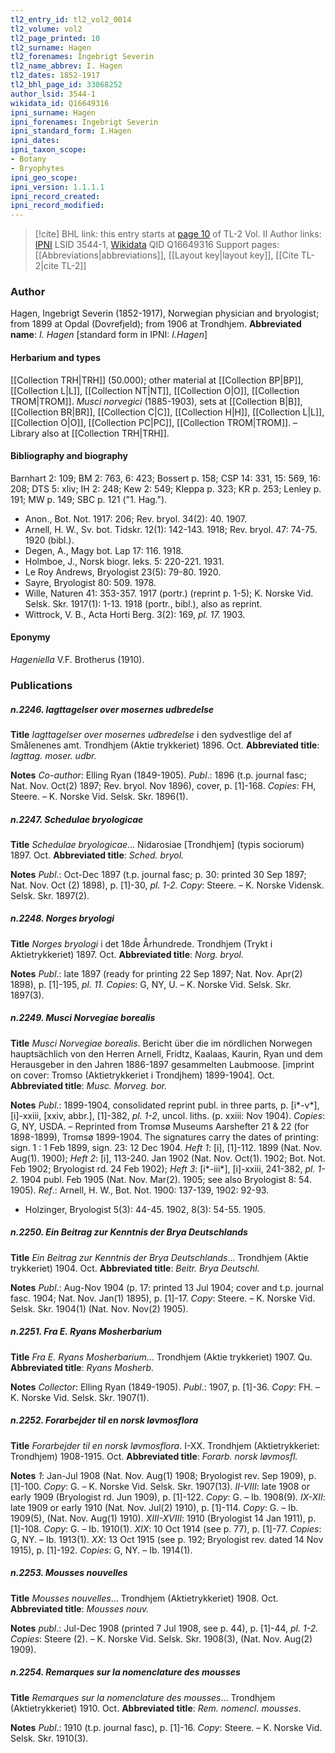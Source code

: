 ```yaml
---
tl2_entry_id: tl2_vol2_0014
tl2_volume: vol2
tl2_page_printed: 10
tl2_surname: Hagen
tl2_forenames: Ingebrigt Severin
tl2_name_abbrev: I. Hagen
tl2_dates: 1852-1917
tl2_bhl_page_id: 33068252
author_lsid: 3544-1
wikidata_id: Q16649316
ipni_surname: Hagen
ipni_forenames: Ingebrigt Severin
ipni_standard_form: I.Hagen
ipni_dates: 
ipni_taxon_scope: 
- Botany
- Bryophytes
ipni_geo_scope: 
ipni_version: 1.1.1.1
ipni_record_created: 
ipni_record_modified:
---
```


> [!cite] BHL link: this entry starts at [page 10](https://www.biodiversitylibrary.org/page/33068252) of TL-2 Vol. II
> Author links: [IPNI](https://www.ipni.org/a/3544-1) LSID 3544-1, [Wikidata](https://www.wikidata.org/wiki/Q16649316) QID Q16649316
> Support pages: [[Abbreviations|abbreviations]], [[Layout key|layout key]], [[Cite TL-2|cite TL-2]]

### Author

Hagen, Ingebrigt Severin (1852-1917), Norwegian physician and bryologist; from 1899 at Opdal (Dovrefjeld); from 1906 at Trondhjem. 
**Abbreviated name**: *I. Hagen* \[standard form in IPNI: *I.Hagen*\]

#### Herbarium and types

[[Collection TRH|TRH]] (50.000); other material at [[Collection BP|BP]], [[Collection L|L]], [[Collection NT|NT]], [[Collection O|O]], [[Collection TROM|TROM]]. *Musci norvegici* (1885-1903), sets at [[Collection B|B]], [[Collection BR|BR]], [[Collection C|C]], [[Collection H|H]], [[Collection L|L]], [[Collection O|O]], [[Collection PC|PC]], [[Collection TROM|TROM]]. – Library also at [[Collection TRH|TRH]].

#### Bibliography and biography

Barnhart 2: 109; BM 2: 763, 6: 423; Bossert p. 158; CSP 14: 331, 15: 569, 16: 208; DTS 5: xliv; IH 2: 248; Kew 2: 549; Kleppa p. 323; KR p. 253; Lenley p. 191; MW p. 149; SBC p. 121 ("1. Hag.").
- Anon., Bot. Not. 1917: 206; Rev. bryol. 34(2): 40. 1907.
- Arnell, H. W., Sv. bot. Tidskr. 12(1): 142-143. 1918; Rev. bryol. 47: 74-75. 1920 (bibl.).
- Degen, A., Magy bot. Lap 17: 116. 1918.
- Holmboe, J., Norsk biogr. leks. 5: 220-221. 1931.
- Le Roy Andrews, Bryologist 23(5): 79-80. 1920.
- Sayre, Bryologist 80: 509. 1978.
- Wille, Naturen 41: 353-357. 1917 (portr.) (reprint p. 1-5); K. Norske Vid. Selsk. Skr. 1917(1): 1-13. 1918 (portr., bibl.), also as reprint.
- Wittrock, V. B., Acta Horti Berg. 3(2): 169, *pl. 17.* 1903.

#### Eponymy

*Hageniella* V.F. Brotherus (1910).

### Publications

##### n.2246. Iagttagelser over mosernes udbredelse

**Title**
*Iagttagelser over mosernes udbredelse* i den sydvestlige del af Smålenenes amt. Trondhjem (Aktie trykkeriet) 1896. Oct.
**Abbreviated title**: *Iagttag. moser. udbr.*

**Notes**
*Co-author*: Elling Ryan (1849-1905).
*Publ*.: 1896 (t.p. journal fasc; Nat. Nov. Oct(2) 1897; Rev. bryol. Nov 1896), cover, p. \[1\]-168. *Copies*: FH, Steere. – K. Norske Vid. Selsk. Skr. 1896(1).

##### n.2247. Schedulae bryologicae

**Title**
*Schedulae bryologicae*... Nidarosiae \[Trondhjem\] (typis sociorum) 1897. Oct.
**Abbreviated title**: *Sched. bryol.*

**Notes**
*Publ*.: Oct-Dec 1897 (t.p. journal fasc; p. 30: printed 30 Sep 1897; Nat. Nov. Oct (2) 1898), p. \[1\]-30, *pl. 1-2. Copy*: Steere. – K. Norske Vidensk. Selsk. Skr. 1897(2).

##### n.2248. Norges bryologi

**Title**
*Norges bryologi* i det 18de Århundrede. Trondhjem (Trykt i Aktietrykkeriet) 1897. Oct.
**Abbreviated title**: *Norg. bryol.*

**Notes**
*Publ*.: late 1897 (ready for printing 22 Sep 1897; Nat. Nov. Apr(2) 1898), p. \[1\]-195, *pl. 11.*
*Copies*: G, NY, U. – K. Norske Vid. Selsk. Skr. 1897(3).

##### n.2249. Musci Norvegiae borealis

**Title**
*Musci Norvegiae borealis*. Bericht über die im nördlichen Norwegen hauptsächlich von den Herren Arnell, Fridtz, Kaalaas, Kaurin, Ryan und dem Herausgeber in den Jahren 1886-1897 gesammelten Laubmoose. \[imprint on cover: Tromso (Aktietrykkeriet i Trondjhem) 1899-1904\]. Oct.
**Abbreviated title**: *Musc. Morveg. bor.*

**Notes**
*Publ*.: 1899-1904, consolidated reprint publ. in three parts, p. \[i\*-v\*\], \[i\]-xxiii, \[xxiv, abbr.\], \[1\]-382, *pl. 1-2*, uncol. liths. (p. xxiii: Nov 1904). *Copies*: G, NY, USDA. – Reprinted from Tromsø Museums Aarshefter 21 & 22 (for 1898-1899), Tromsø 1899-1904. The signatures carry the dates of printing: sign. 1 : 1 Feb 1899, sign. 23: 12 Dec 1904.
*Heft 1*: \[i\], \[1\]-112. 1899 (Nat. Nov. Aug(1). 1900);
*Heft 2*: \[i\], 113-240. Jan 1902 (Nat. Nov. Oct(1). 1902; Bot. Not. Feb 1902; Bryologist rd. 24 Feb 1902);
*Heft 3*: \[i\*-iii\*\], \[i\]-xxiii, 241-382, *pl. 1-2.* 1904 publ. Feb 1905 (Nat. Nov. Mar(2). 1905; see also Bryologist 8: 54. 1905).
*Ref*.: Arnell, H. W., Bot. Not. 1900: 137-139, 1902: 92-93.
- Holzinger, Bryologist 5(3): 44-45. 1902, 8(3): 54-55. 1905.

##### n.2250. Ein Beitrag zur Kenntnis der Brya Deutschlands

**Title**
*Ein Beitrag zur Kenntnis der Brya Deutschlands*... Trondhjem (Aktie trykkeriet) 1904. Oct.
**Abbreviated title**: *Beitr. Brya Deutschl.*

**Notes**
*Publ*.: Aug-Nov 1904 (p. 17: printed 13 Jul 1904; cover and t.p. journal fasc. 1904; Nat. Nov. Jan(1) 1895), p. \[1\]-17. *Copy*: Steere. – K. Norske Vid. Selsk. Skr. 1904(1) (Nat. Nov. Nov(2) 1905).

##### n.2251. Fra E. Ryans Mosherbarium

**Title**
*Fra E. Ryans Mosherbarium*... Trondhjem (Aktie trykkeriet) 1907. Qu.
**Abbreviated title**: *Ryans Mosherb.*

**Notes**
*Collector*: Elling Ryan (1849-1905).
*Publ*.: 1907, p. \[1\]-36. *Copy*: FH. – K. Norske Vid. Selsk. Skr. 1907(1).

##### n.2252. Forarbejder til en norsk løvmosflora

**Title**
*Forarbejder til en norsk løvmosflora*. I-XX. Trondhjem (Aktietrykkeriet: Trondhjem) 1908-1915. Oct.
**Abbreviated title**: *Forarb. norsk løvmosfl.*

**Notes**
*1*: Jan-Jul 1908 (Nat. Nov. Aug(1) 1908; Bryologist rev. Sep 1909), p. \[1\]-100. *Copy*: G. – K. Norske Vid. Selsk. Skr. 1907(13).
*II-VIII*: late 1908 or early 1909 (Bryologist rd. Jun 1909), p. \[1\]-122. *Copy*: G. – Ib. 1908(9).
*IX-XII*: late 1909 or early 1910 (Nat. Nov. Jul(2) 1910), p. \[1\]-114. *Copy*: G. – Ib. 1909(5), (Nat. Nov. Aug(1) 1910).
*XIII-XVIII*: 1910 (Bryologist 14 Jan 1911), p. \[1\]-108. *Copy*: G. – Ib. 1910(1).
*XIX*: 10 Oct 1914 (see p. 77), p. \[1\]-77. *Copies*: G, NY. – Ib. 1913(1).
*XX*: 13 Oct 1915 (see p. 192; Bryologist rev. dated 14 Nov 1915), p. \[1\]-192. *Copies*: G, NY. – Ib. 1914(1).

##### n.2253. Mousses nouvelles

**Title**
*Mousses nouvelles*... Trondhjem (Aktietrykkeriet) 1908. Oct.
**Abbreviated title**: *Mousses nouv.*

**Notes**
*publ*.: Jul-Dec 1908 (printed 7 Jul 1908, see p. 44), p. \[1\]-44, *pl. 1-2. Copies*: Steere (2). – K. Norske Vid. Selsk. Skr. 1908(3), (Nat. Nov. Aug(2) 1909).

##### n.2254. Remarques sur la nomenclature des mousses

**Title**
*Remarques sur la nomenclature des mousses*... Trondhjem (Aktietrykkeriet) 1910. Oct.
**Abbreviated title**: *Rem. nomencl. mousses*.

**Notes**
*Publ*.: 1910 (t.p. journal fasc), p. \[1\]-16. *Copy*: Steere. – K. Norske Vid. Selsk. Skr. 1910(3).

